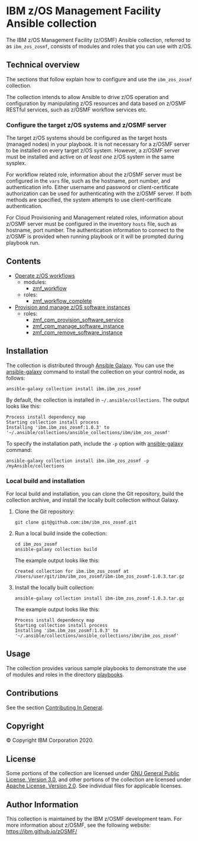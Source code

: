# IBM z/OS Management Facility Ansible collection
The IBM z/OS Management Facility (z/OSMF) Ansible collection, referred to as `ibm_zos_zosmf`, consists of modules and roles that you can use with z/OS.


## Technical overview
The sections that follow explain how to configure and use the `ibm_zos_zosmf` collection.

The collection intends to allow Ansible to drive z/OS operation and configuration by manipulating z/OS resources and data based on z/OSMF RESTful services, such as z/OSMF workflow services etc.

### Configure the target z/OS systems and z/OSMF server
The target z/OS systems should be configured as the target hosts (managed nodes) in your playbook. It is not necessary for a z/OSMF server to be installed on every target z/OS system. However, a z/OSMF server must be installed and active on *at least one* z/OS system in the same sysplex.

For workflow related role, information about the z/OSMF server must be configured in the `vars` file, such as the hostname, port number, and authentication info. Either username and password or client-certificate authorization can be used for authenticating with the z/OSMF server.  If both methods are specified, the system attempts to use client-certificate authentication.

For Cloud Provisioning and Management related roles, information about z/OSMF server must be configured in the inventory `hosts` file, such as hostname, port number. The authentication information to connect to the z/OSMF is provided when running playbook or it will be prompted during playbook run.


## Contents
- [Operate z/OS workflows](https://github.com/IBM/ibm_zos_zosmf/blob/release-v1.0.3/docs/README_workflow.md)
    - modules:
        - [zmf_workflow](https://github.com/IBM/ibm_zos_zosmf/blob/release-v1.0.3/docs/README_workflow.md#Modules)
    - roles:
        - [zmf_workflow_complete](https://github.com/IBM/ibm_zos_zosmf/blob/release-v1.0.3/docs/README_workflow.md#Roles)
- [Provision and manage z/OS software instances](https://github.com/IBM/ibm_zos_zosmf/blob/release-v1.0.3/docs/README_cpm.md)
    - roles:
        - [zmf_cpm_provision_software_service](https://github.com/IBM/ibm_zos_zosmf/blob/release-v1.0.3/docs/README_cpm.md#Roles-Specification)
        - [zmf_cpm_manage_software_instance](https://github.com/IBM/ibm_zos_zosmf/blob/release-v1.0.3/docs/README_cpm.md#Roles-Specification)
        - [zmf_cpm_remove_software_instance](https://github.com/IBM/ibm_zos_zosmf/blob/release-v1.0.3/docs/README_cpm.md#Roles-Specification)


## Installation
The collection is distributed through [Ansible Galaxy](https://galaxy.ansible.com/). You can use the [ansible-galaxy](https://docs.ansible.com/ansible/latest/cli/ansible-galaxy.html) command to install the collection on your control node, as follows:

```
ansible-galaxy collection install ibm.ibm_zos_zosmf
```

By default, the collection is installed in `~/.ansible/collections`. The output looks like this:

```
Process install dependency map
Starting collection install process
Installing 'ibm.ibm_zos_zosmf:1.0.3' to '~/.ansible/collections/ansible_collections/ibm/ibm_zos_zosmf'
```

To specify the installation path, include the `-p` option with [ansible-galaxy](https://docs.ansible.com/ansible/latest/cli/ansible-galaxy.html) command:

```
ansible-galaxy collection install ibm.ibm_zos_zosmf -p /myAnsible/collections
```

### Local build and installation
For local build and installation, you can clone the Git repository, build the collection archive, and install the locally built collection without Galaxy.

1.  Clone the Git repository:

    ```
    git clone git@github.com:ibm/ibm_zos_zosmf.git
    ```

2.  Run a local build inside the collection:

    ```
    cd ibm_zos_zosmf
    ansible-galaxy collection build
    ```

    The example output looks like this:

    ```
    Created collection for ibm.ibm_zos_zosmf at /Users/user/git/ibm/ibm_zos_zosmf/ibm-ibm_zos_zosmf-1.0.3.tar.gz
    ```

3.  Install the locally built collection:

    ```
    ansible-galaxy collection install ibm-ibm_zos_zosmf-1.0.3.tar.gz
    ```

    The example output looks like this:

    ```
    Process install dependency map
    Starting collection install process
    Installing 'ibm.ibm_zos_zosmf:1.0.3' to '~/.ansible/collections/ansible_collections/ibm/ibm_zos_zosmf'
    ```


## Usage
The collection provides various sample playbooks to demonstrate the use of modules and roles in the directory [playbooks](https://github.com/IBM/ibm_zos_zosmf/blob/release-v1.0.3/playbooks/README.md).


## Contributions
See the section [Contributing In General](https://github.com/IBM/ibm_zos_zosmf/blob/release-v1.0.3/CONTRIBUTING.md).


## Copyright
© Copyright IBM Corporation 2020.


## License
Some portions of the collection are licensed under [GNU General Public License, Version 3.0](https://opensource.org/licenses/GPL-3.0), and other portions of the collection are licensed under [Apache License, Version 2.0](https://opensource.org/licenses/Apache-2.0). See individual files for applicable licenses.


## Author Information
This collection is maintained by the IBM z/OSMF development team. For more information about z/OSMF, see the following website: https://ibm.github.io/zOSMF/
